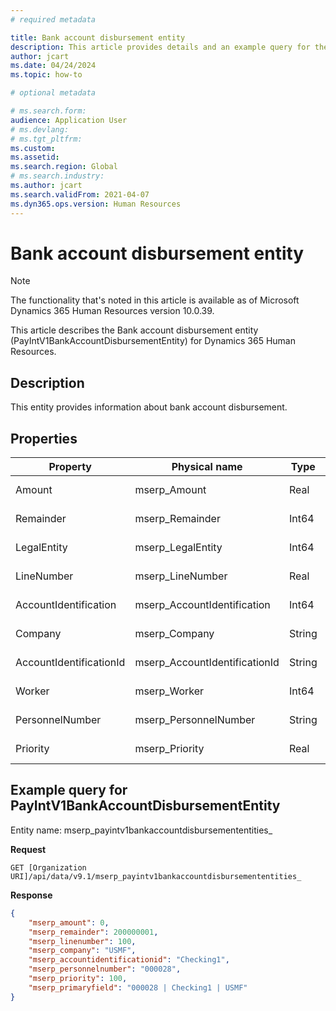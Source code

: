 ```yaml
---
# required metadata

title: Bank account disbursement entity
description: This article provides details and an example query for the Bank account disbursement table entity in Microsoft Dynamics 365 Human Resources.
author: jcart
ms.date: 04/24/2024
ms.topic: how-to

# optional metadata

# ms.search.form: 
audience: Application User
# ms.devlang: 
# ms.tgt_pltfrm: 
ms.custom: 
ms.assetid: 
ms.search.region: Global
# ms.search.industry: 
ms.author: jcart
ms.search.validFrom: 2021-04-07
ms.dyn365.ops.version: Human Resources
---
```


# Bank account disbursement entity

> [!NOTE]
> The functionality that's noted in this article is available as of Microsoft Dynamics 365 Human Resources version 10.0.39.

This article describes the Bank account disbursement entity (PayIntV1BankAccountDisbursementEntity) for Dynamics 365 Human Resources.

## Description

This entity provides information about bank account disbursement.

## Properties

| Property | Physical name | Type | Use | 
|---|---|---|---|
| Amount | mserp\_Amount | Real | Read-only |
| Remainder | mserp\_Remainder | Int64 | Read-only |
| LegalEntity | mserp\_LegalEntity | Int64 | Read-only |
| LineNumber | mserp\_LineNumber | Real | Read-only |
| AccountIdentification | mserp\_AccountIdentification | Int64 | Read-only |
| Company | mserp\_Company | String | Read-only |
| AccountIdentificationId | mserp\_AccountIdentificationId | String | Read-only |
| Worker | mserp\_Worker | Int64 | Read-only |
| PersonnelNumber | mserp\_PersonnelNumber | String | Read-only |
| Priority | mserp\_Priority | Real | Read-only |

## Example query for PayIntV1BankAccountDisbursementEntity

Entity name: mserp\_payintv1bankaccountdisbursemententities\_

**Request**

```HTTP
GET [Organization URI]/api/data/v9.1/mserp_payintv1bankaccountdisbursemententities_
```

**Response**

```JSON
{  
    "mserp_amount": 0,  
    "mserp_remainder": 200000001,  
    "mserp_linenumber": 100,  
    "mserp_company": "USMF",  
    "mserp_accountidentificationid": "Checking1",  
    "mserp_personnelnumber": "000028",  
    "mserp_priority": 100,  
    "mserp_primaryfield": "000028 | Checking1 | USMF"  
}
```
